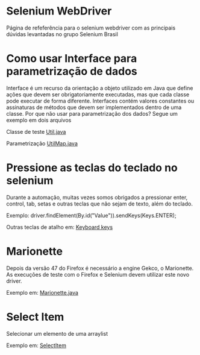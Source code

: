 # Selenium WebDriver 
Página de refeferência para o selenium webdriver com as principais dúvidas levantadas no grupo Selenium Brasil

# Como usar Interface para parametrização de dados
Interface é um recurso da orientação a objeto utilizado em Java que define ações que devem ser obrigatoriamente executadas, mas que cada classe pode executar de forma diferente. Interfaces contém valores constantes ou assinaturas de métodos que devem ser implementados dentro de uma classe. Por que não usar para parametrização dos dados? Segue um exemplo em dois arquivos

Classe de teste [Util.java](https://github.com/andreddias/selenium-WebDriver/blob/master/Util.java)

Parametrização [UtilMap.java](https://github.com/andreddias/selenium-WebDriver/blob/master/UtilMap.java)

# Pressione as teclas do teclado no selenium
Durante a automação, muitas vezes somos obrigados a pressionar enter, control, tab, setas e outras teclas que não sejam de texto, além do teclado.

Exemplo: driver.findElement(By.id("Value")).sendKeys(Keys.ENTER);

Outras teclas de atalho em: [Keyboard keys](https://github.com/andreddias/selenium-WebDriver/blob/master/Keyboard%20keys)

# Marionette
Depois da versão 47 do Firefox é necessário a engine Gekco, o Marionette. As execuções de teste com o Firefox e Selenium devem utilizar este novo driver.

Exemplo em: [Marionette.java](https://github.com/andreddias/selenium-WebDriver/blob/master/Marionette.java)

# Select Item
Selecionar um elemento de uma arraylist

Exemplo em: [SelectItem](SelectItem)

